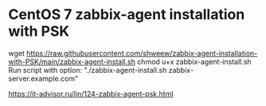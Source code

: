 # CentOS 7 zabbix-agent installation with PSK

wget https://raw.githubusercontent.com/shweew/zabbix-agent-installation-with-PSK/main/zabbix-agent-install.sh
chmod u+x zabbix-agent-install.sh
Run script with option: "./zabbix-agent-install.sh zabbix-server.example.com"

https://it-advisor.ru/lin/124-zabbix-agent-psk.html
